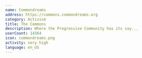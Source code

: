 ```yaml
---
name: Commondreams
address: https://commons.commondreams.org
category: Activism
title: The Commons
description: Where the Progressive Community has its say...
userCount: 14364
icon: commondreams.png
activity: very high
language: en_US
---
```

